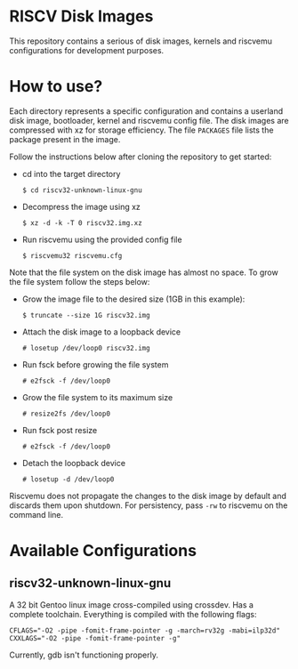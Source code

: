 # RISCV Disk Images

This repository contains a serious of disk images, kernels and
riscvemu configurations for development purposes.

# How to use?

Each directory represents a specific configuration and contains a
userland disk image, bootloader, kernel and riscvemu config file. The
disk images are compressed with xz for storage efficiency. The file
`PACKAGES` file lists the package present in the image.

Follow the instructions below after cloning the repository to get
started:

- cd into the target directory
  ```
  $ cd riscv32-unknown-linux-gnu
  ```
- Decompress the image using xz
  ```
  $ xz -d -k -T 0 riscv32.img.xz
  ```
- Run riscvemu using the provided config file
  ```
  $ riscvemu32 riscvemu.cfg
  ```

Note that the file system on the disk image has almost no space. To
grow the file system follow the steps below:

- Grow the image file to the desired size (1GB in this example):
  ```
  $ truncate --size 1G riscv32.img
  ```
- Attach the disk image to a loopback device
  ```
  # losetup /dev/loop0 riscv32.img
  ```
- Run fsck before growing the file system
  ```
  # e2fsck -f /dev/loop0
  ```
- Grow the file system to its maximum size
  ```
  # resize2fs /dev/loop0
  ```
- Run fsck post resize
  ```
  # e2fsck -f /dev/loop0
  ```
- Detach the loopback device
  ```
  # losetup -d /dev/loop0
  ```

Riscvemu does not propagate the changes to the disk image by default
and discards them upon shutdown. For persistency, pass `-rw` to
riscvemu on the command line.

# Available Configurations

## riscv32-unknown-linux-gnu

A 32 bit Gentoo linux image cross-compiled using crossdev. Has a
complete toolchain. Everything is compiled with the following flags:

```
CFLAGS="-O2 -pipe -fomit-frame-pointer -g -march=rv32g -mabi=ilp32d"
CXXLAGS="-O2 -pipe -fomit-frame-pointer -g"
```

Currently, gdb isn't functioning properly.
